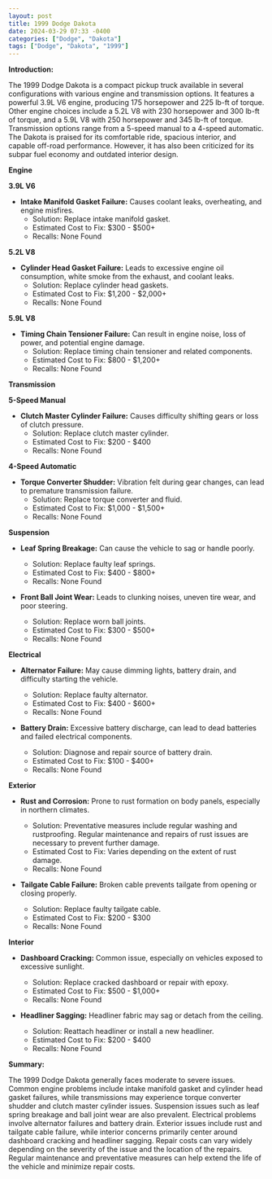```yaml
---
layout: post
title: 1999 Dodge Dakota
date: 2024-03-29 07:33 -0400
categories: ["Dodge", "Dakota"]
tags: ["Dodge", "Dakota", "1999"]
---
```

**Introduction:**

The 1999 Dodge Dakota is a compact pickup truck available in several configurations with various engine and transmission options. It features a powerful 3.9L V6 engine, producing 175 horsepower and 225 lb-ft of torque. Other engine choices include a 5.2L V8 with 230 horsepower and 300 lb-ft of torque, and a 5.9L V8 with 250 horsepower and 345 lb-ft of torque. Transmission options range from a 5-speed manual to a 4-speed automatic. The Dakota is praised for its comfortable ride, spacious interior, and capable off-road performance. However, it has also been criticized for its subpar fuel economy and outdated interior design.

**Engine**

**3.9L V6**

* **Intake Manifold Gasket Failure:** Causes coolant leaks, overheating, and engine misfires.
  * Solution: Replace intake manifold gasket.
  * Estimated Cost to Fix: $300 - $500+
  * Recalls: None Found

**5.2L V8**

* **Cylinder Head Gasket Failure:** Leads to excessive engine oil consumption, white smoke from the exhaust, and coolant leaks.
  * Solution: Replace cylinder head gaskets.
  * Estimated Cost to Fix: $1,200 - $2,000+
  * Recalls: None Found

**5.9L V8**

* **Timing Chain Tensioner Failure:** Can result in engine noise, loss of power, and potential engine damage.
  * Solution: Replace timing chain tensioner and related components.
  * Estimated Cost to Fix: $800 - $1,200+
  * Recalls: None Found

**Transmission**

**5-Speed Manual**

* **Clutch Master Cylinder Failure:** Causes difficulty shifting gears or loss of clutch pressure.
  * Solution: Replace clutch master cylinder.
  * Estimated Cost to Fix: $200 - $400
  * Recalls: None Found

**4-Speed Automatic**

* **Torque Converter Shudder:** Vibration felt during gear changes, can lead to premature transmission failure.
  * Solution: Replace torque converter and fluid.
  * Estimated Cost to Fix: $1,000 - $1,500+
  * Recalls: None Found

**Suspension**

* **Leaf Spring Breakage:** Can cause the vehicle to sag or handle poorly.
  * Solution: Replace faulty leaf springs.
  * Estimated Cost to Fix: $400 - $800+
  * Recalls: None Found

* **Front Ball Joint Wear:** Leads to clunking noises, uneven tire wear, and poor steering.
  * Solution: Replace worn ball joints.
  * Estimated Cost to Fix: $300 - $500+
  * Recalls: None Found

**Electrical**

* **Alternator Failure:** May cause dimming lights, battery drain, and difficulty starting the vehicle.
  * Solution: Replace faulty alternator.
  * Estimated Cost to Fix: $400 - $600+
  * Recalls: None Found

* **Battery Drain:** Excessive battery discharge, can lead to dead batteries and failed electrical components.
  * Solution: Diagnose and repair source of battery drain.
  * Estimated Cost to Fix: $100 - $400+
  * Recalls: None Found

**Exterior**

* **Rust and Corrosion:** Prone to rust formation on body panels, especially in northern climates.
  * Solution: Preventative measures include regular washing and rustproofing. Regular maintenance and repairs of rust issues are necessary to prevent further damage.
  * Estimated Cost to Fix: Varies depending on the extent of rust damage.
  * Recalls: None Found

* **Tailgate Cable Failure:** Broken cable prevents tailgate from opening or closing properly.
  * Solution: Replace faulty tailgate cable.
  * Estimated Cost to Fix: $200 - $300
  * Recalls: None Found

**Interior**

* **Dashboard Cracking:** Common issue, especially on vehicles exposed to excessive sunlight.
  * Solution: Replace cracked dashboard or repair with epoxy.
  * Estimated Cost to Fix: $500 - $1,000+
  * Recalls: None Found

* **Headliner Sagging:** Headliner fabric may sag or detach from the ceiling.
  * Solution: Reattach headliner or install a new headliner.
  * Estimated Cost to Fix: $200 - $400
  * Recalls: None Found

**Summary:**

The 1999 Dodge Dakota generally faces moderate to severe issues. Common engine problems include intake manifold gasket and cylinder head gasket failures, while transmissions may experience torque converter shudder and clutch master cylinder issues. Suspension issues such as leaf spring breakage and ball joint wear are also prevalent. Electrical problems involve alternator failures and battery drain. Exterior issues include rust and tailgate cable failure, while interior concerns primarily center around dashboard cracking and headliner sagging. Repair costs can vary widely depending on the severity of the issue and the location of the repairs. Regular maintenance and preventative measures can help extend the life of the vehicle and minimize repair costs.

